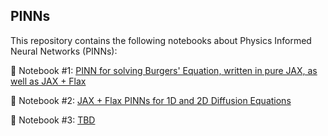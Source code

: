 ## PINNs

This repository contains the following notebooks about Physics Informed Neural Networks (PINNs):

📌 Notebook #1: [PINN for solving Burgers' Equation, written in pure JAX, as well as JAX + Flax](%5B1%5D%20Introduction%20-%20Solution%20of%20Burgers%20Equation.ipynb)

📌 Notebook #2: [JAX + Flax PINNs for 1D and 2D Diffusion Equations](%5B2%5D%20Extension%20to%20higher%20dimensions%20-%20Solution%20of%20Diffusion%20Equations.ipynb)

📌 Notebook #3: [TBD]()
